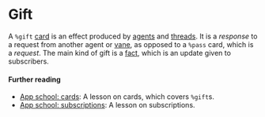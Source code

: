 # Gift

A `%gift` [card](glossary/card) is an effect produced by [agents](glossary/agent) and [threads](glossary/thread). It is a *response* to a request from another agent or [vane](glossary/vane), as opposed to a `%pass` card, which is a *request*. The main kind of gift is a [fact](glossary/fact), which is an update given to subscribers.

#### Further reading

- [App school: cards](courses/app-school/5-cards): A lesson on cards, which covers `%gift`s.
- [App school: subscriptions](courses/app-school/8-subscriptions): A lesson on subscriptions.
